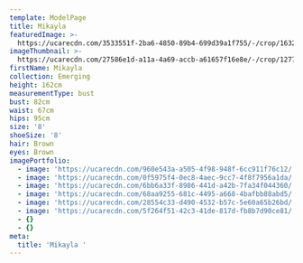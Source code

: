 ```yaml
---
template: ModelPage
title: Mikayla
featuredImage: >-
  https://ucarecdn.com/3533551f-2ba6-4850-89b4-699d39a1f755/-/crop/1632x1015/0,322/-/preview/
imageThumbnail: >-
  https://ucarecdn.com/27586e1d-a11a-4a69-accb-a61657f16e8e/-/crop/1277x1933/161,109/-/preview/
firstName: Mikayla
collection: Emerging
height: 162cm
measurementType: bust
bust: 82cm
waist: 67cm
hips: 95cm
size: '8'
shoeSize: '8'
hair: Brown
eyes: Brown
imagePortfolio:
  - image: 'https://ucarecdn.com/960e543a-a505-4f98-948f-6cc911f76c12/'
  - image: 'https://ucarecdn.com/0f5975f4-0ec8-4aec-9cc7-4f8f7956a1da/'
  - image: 'https://ucarecdn.com/6bb6a33f-8986-441d-a42b-7fa34f044360/'
  - image: 'https://ucarecdn.com/68aa9255-681c-4495-a668-4bafbb88abd5/'
  - image: 'https://ucarecdn.com/28554c33-d490-4532-b57c-5e60a65b26bd/'
  - image: 'https://ucarecdn.com/5f264f51-42c3-41de-817d-fb8b7d90ce81/'
  - {}
  - {}
meta:
  title: 'Mikayla '
---
```


